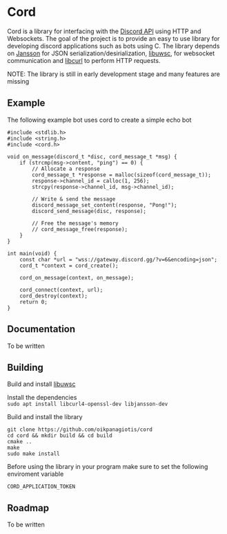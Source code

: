 # Cord
Cord is a library for interfacing with the [Discord API](https://discord.com/developers/docs/intro) using HTTP and Websockets.
The goal of the project is to provide an easy to use library for developing
discord applications such as bots using C. The library depends on [Jansson](https://github.com/akheron/jansson)
for JSON serialization/desirialization, [libuwsc](https://github.com/zhaojh329/libuwsc), for websocket communication
and [libcurl](https://github.com/curl/curl) to perform HTTP requests.

NOTE: The library is still in early development stage and many features are missing  

## Example
The following example bot uses cord to create a simple echo bot  
```
#include <stdlib.h>
#include <string.h>
#include <cord.h>

void on_message(discord_t *disc, cord_message_t *msg) {
	if (strcmp(msg->content, "ping") == 0) {
		// Allocate a response
		cord_message_t *response = malloc(sizeof(cord_message_t));
		response->channel_id = calloc(1, 256);
		strcpy(response->channel_id, msg->channel_id);

		// Write & send the message
		discord_message_set_content(response, "Pong!");
		discord_send_message(disc, response);

		// Free the message's memory
		// cord_message_free(response);
	}
}

int main(void) {
	const char *url = "wss://gateway.discord.gg/?v=6&encoding=json";
	cord_t *context = cord_create();

	cord_on_message(context, on_message);

	cord_connect(context, url);
	cord_destroy(context);
	return 0;
}

```
## Documentation
To be written

## Building
Build and install [libuwsc](https://github.com/zhaojh329/libuwsc)

Install the dependencies  
`sudo apt install libcurl4-openssl-dev libjansson-dev`

Build and install the library
```
git clone https://github.com/oikpanagiotis/cord  
cd cord && mkdir build && cd build
cmake ..
make
sudo make install
```

Before using the library in your program make sure to set the following enviroment variable
```
CORD_APPLICATION_TOKEN
```

## Roadmap
To be written  

